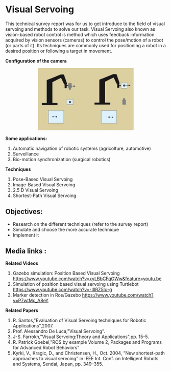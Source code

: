 # Visual Servoing
 This technical survey report was for us to get introduce to the field of visual servoing and methods to solve our task.
 Visual Servoing also known as vision-based robot control is method which uses feedback information acquired by vision sensors (cameras) to control the pose/motion of a robot (or parts of it). Its techniques are commonly used for positioning a robot in a desired position or following a target in movement.
 
 **Configuration of the camera**
 <p align="center">
<img src="/Materials/images/eyeintohand.JPG" width="300">
</p>


 **Some applications:**
 1. Automatic navigation of robotic systems (agricolture, automotive) 
 2. Surveillance
 3. Bio-motion synchronization (surgical robotics)
 
 
  **Techniques**
  1. Pose-Based Visual Servoing
  2. Image-Based Visual Servoing
  3. 2.5 D Visual Servoing
  4. Shortest-Path Visual Servoing
 

## Objectives:
- Research on the different techniques (refer to the survey report)
- Simulate and choose the more accurate technique
- Implement it


## Media links :

**Related Videos**
1. Gazebo simulation: Position Based Visual Servoing https://www.youtube.com/watch?v=xyLBbCFqOWw&feature=youtu.be
2. Simulation of position based visual servoing using Turtlebot https://www.youtube.com/watch?v=-IIlRZ5Ic-g
3. Marker detection in Ros/Gazebo https://www.youtube.com/watch?v=P7wtMc_A8eY

**Related Papers**
1. R. Santos,"Evaluation of Visual Servoing techniques for Robotic Applications",2007.
2. Prof. Alessandro De Luca,"Visual Servoing".
3. J-S. Farrokh,"Visual Servoing:Theory and Applications",pp. 15-5.
4. R. Patrick Goebel,"ROS by example Volume 2, Packages and Programs for Advanced Robot Behaviors"
5. Kyrki, V., Kragic, D., and Christensen, H., Oct. 2004, “New shortest-path approaches to visual
servoing” in IEEE Int. Conf. on Intelligent Robots and Systems, Sendai, Japan, pp. 349–355.
